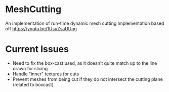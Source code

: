 # MeshCutting
An implementation of run-time dynamic mesh cutting
Implementation based off https://youtu.be/1UsuZsaUUng

# Current  Issues
- Need to fix the box-cast used, as it doesn't quite match up to the line drawn for slicing
- Handle "inner" textures for cuts
- Prevent meshes from being cut if they do not intersect the cutting plane (related to boxcast)
